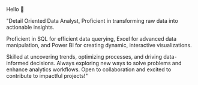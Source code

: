 Hello 👋


"Detail Oriented Data Analyst, Proficient in transforming raw data into actionable insights. 

Proficient in SQL for efficient data querying, Excel for advanced data manipulation, and Power BI for creating dynamic, interactive visualizations.

 Skilled at uncovering trends, optimizing processes, and driving data-informed decisions. Always exploring new ways to solve problems and enhance analytics workflows. Open to collaboration and excited to contribute to impactful projects!"

